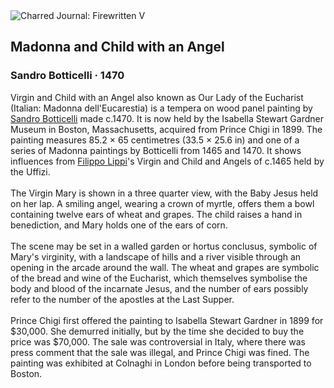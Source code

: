 <div class="artwork-of-the-day">
  <div class="container">
    <div class="img-wrapper">
      <img
        src="https://uploads5.wikiart.org/images/sandro-botticelli/madonna-and-child-with-an-angel(1).jpg!Large.jpg"
        alt="Charred Journal: Firewritten V" />
    </div>
    <div class="artwork-detail">
      <div class="artwork-origin"> 
        <h2 class="artwork-name">Madonna and Child with an Angel</h2>
        <h3 class="artist">
          Sandro Botticelli
                    ·  1470
        </h3>
      </div>
      <p class="description">
        <span class="artwork-description-text ng-binding" ng-bind-html="viewModel.ArtworkOfTheDay.Description | unsafe">Virgin and Child with an Angel also known as Our Lady of the Eucharist (Italian: Madonna dell'Eucarestia) is a tempera on wood panel painting by <a target="_blank" href="/en/sandro-botticelli">Sandro Botticelli</a> made c.1470. It is now held by the Isabella Stewart Gardner Museum in Boston, Massachusetts, acquired from Prince Chigi in 1899. The painting measures 85.2&nbsp;×&nbsp;65 centimetres (33.5&nbsp;×&nbsp;25.6&nbsp;in) and one of a series of Madonna paintings by Botticelli from 1465 and 1470. It shows influences from <a target="_blank" href="/en/filippo-lippi">Filippo Lippi</a>'s Virgin and Child and Angels of c.1465 held by the Uffizi.
<br>
<br>The Virgin Mary is shown in a three quarter view, with the Baby Jesus held on her lap. A smiling angel, wearing a crown of myrtle, offers them a bowl containing twelve ears of wheat and grapes. The child raises a hand in benediction, and Mary holds one of the ears of corn.
<br>
<br>The scene may be set in a walled garden or hortus conclusus, symbolic of Mary's virginity, with a landscape of hills and a river visible through an opening in the arcade around the wall. The wheat and grapes are symbolic of the bread and wine of the Eucharist, which themselves symbolise the body and blood of the incarnate Jesus, and the number of ears possibly refer to the number of the apostles at the Last Supper.
<br>
<br>Prince Chigi first offered the painting to Isabella Stewart Gardner in 1899 for $30,000. She demurred initially, but by the time she decided to buy the price was $70,000. The sale was controversial in Italy, where there was press comment that the sale was illegal, and Prince Chigi was fined. The painting was exhibited at Colnaghi in London before being transported to Boston.</span>
                        <div class="text-shadow-container" ng-show="showShadow" style=""></div>
      </p>
    </div>
  </div>

</div>
